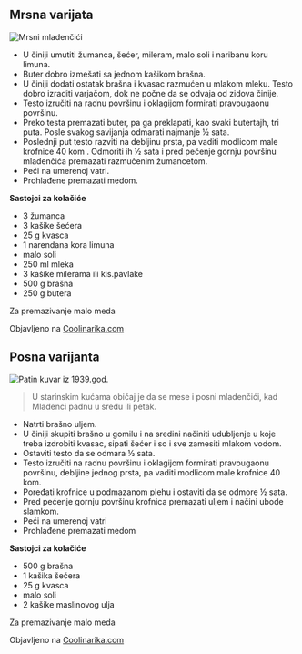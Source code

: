 ## Mrsna varijata
![Mrsni mladenčići](https://storage.googleapis.com/andsnews.appspot.com/entry/mladencici_0.jpg "Mrsni mladenčići")

- U činiji umutiti žumanca, šećer, mileram, malo soli i naribanu koru limuna.
- Buter dobro izmešati sa jednom kašikom brašna.
- U činiji dodati ostatak brašna i kvasac razmućen u mlakom mleku. Testo dobro izraditi varjačom, dok ne počne da se odvaja od zidova činije.
- Testo izručiti na radnu površinu i oklagijom formirati pravougaonu površinu.
- Preko testa premazati buter, pa ga preklapati, kao svaki butertajh, tri puta. Posle svakog savijanja odmarati najmanje ½ sata.
- Poslednji put testo razviti na debljinu prsta, pa vaditi modlicom male krofnice 40 kom . Odmoriti ih ½ sata i pred pećenje gornju površinu mladenčića premazati razmučenim žumancetom.
- Peći na umerenoj vatri.
- Prohlađene premazati medom.

**Sastojci za kolačiće**

- 3 žumanca
- 3 kašike šećera
- 25 g kvasca
- 1 narendana kora limuna
- malo soli
- 250 ml mleka
- 3 kašike milerama ili kis.pavlake
- 500 g brašna
- 250 g butera

Za premazivanje malo meda

Objavljeno na [Coolinarika.com](http://www.coolinarika.com/recept/mrsni-mladencici/)

## Posna varijanta
![Patin kuvar iz 1939.god.](https://storage.googleapis.com/andsnews.appspot.com/entry/mladencici_1.jpg "Patin kuvar iz 1939.god.")

> U starinskim kućama običaj je da se mese i posni mladenčići, kad Mladenci padnu u sredu ili petak.


- Natrti brašno uljem.
- U činiji skupiti brašno u gomilu i na sredini načiniti udubljenje u koje treba izdrobiti kvasac, sipati šećer i so i sve zamesiti mlakom vodom.
- Ostaviti testo da se odmara ½ sata.
-  Testo izručiti na radnu površinu i oklagijom formirati pravougaonu površinu, debljine jednog prsta, pa vaditi modlicom male krofnice 40 kom.
-  Poređati krofnice u podmazanom plehu i ostaviti da se odmore ½ sata.
- Pred pećenje gornju površinu krofnica premazati uljem i načini ubode slamkom.
- Peći na umerenoj vatri
- Prohlađene premazati medom

**Sastojci za kolačiće**

- 500 g brašna
- 1 kašika šećera
- 25 g kvasca
- malo soli
- 2 kašike maslinovog ulja

Za premazivanje malo meda

Objavljeno na [Coolinarika.com](http://www.coolinarika.com/recept/posni-mladencici)
